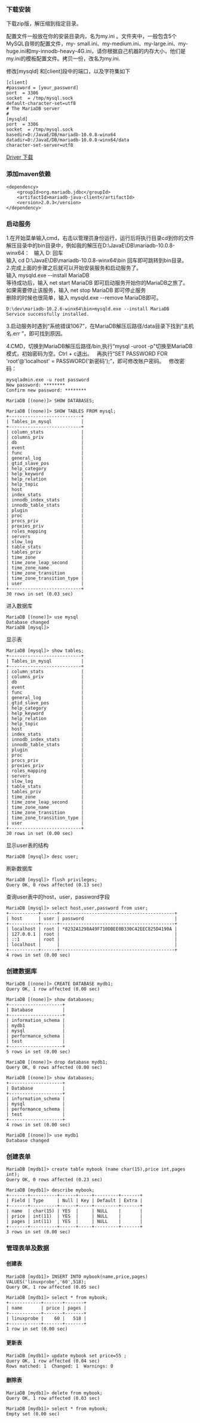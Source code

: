 ### 下载安装
下载zip版，解压缩到指定目录。


配置文件一般放在你的安装目录内，名为my.ini 。文件夹中，一般包含5个MySQL自带的配置文件，my- small.ini、my-medium.ini、my-large.ini、my-huge.ini和my-innodb-heavy-4G.ini，请你根据自己机器的内存大小，他们是my.ini的模板配置文件。拷贝一份，改名为my.ini.

修改[mysqld] 和[client]段中的端口，以及字符集如下
```
[client]
#password = [your_password]
port  = 3306
socket  = /tmp/mysql.sock
default-character-set=utf8
# The MariaDB server
#
[mysqld]
port  = 3306
socket  = /tmp/mysql.sock
basedir=D:/JavaE/DB/mariadb-10.0.8-winx64
datadir=D:/JavaE/DB/mariadb-10.0.8-winx64/data
character-set-server=utf8
```
[Driver 下载](https://downloads.mariadb.org/connector-java/2.0.3/)

### 添加maven依赖
```
<dependency>
    <groupId>org.mariadb.jdbc</groupId>
    <artifactId>mariadb-java-client</artifactId>
    <version>2.0.3</version>
</dependency>
```

### 启动服务

1.在开始菜单输入cmd，右击以管理员身份运行，运行后将执行目录cd到你的文件解压目录中的bin目录中，例如我的解压在D:\JavaE\DB\mariadb-10.0.8-winx64：  
输入 D: 回车  
输入 cd D:\JavaE\DB\mariadb-10.0.8-winx64\bin 回车即可跳转到bin目录。  
2.完成上面的步骤之后就可以开始安装服务和启动服务了。  
输入 mysqld.exe --install MariaDB  
等待成功后，输入 net start MariaDB 即可启动服务开始你的MariaDB之旅了。  
如果需要停止该服务，输入 net stop MariaDB 即可停止服务  
删除的时候也很简单，输入 mysqld.exe --remove MariaDB即可。

```
D:\dev\mariadb-10.2.6-winx64\bin>mysqld.exe --install MariaDB
Service successfully installed.
```
3.启动服务时遇到“系统错误1067”，在MariaDB解压后路径/data目录下找到“主机名.err ”，即可找到原因。

4.CMD，切换到MariaDB解压后路径/bin,执行“mysql -uroot -p"切换至MariaDB模式，初始密码为空。Ctrl + c退出。  
再执行“SET PASSWORD FOR 'root'@'localhost' = PASSWORD('新密码');”，即可修改账户密码。  
修改密码：

```
mysqladmin.exe -u root password
New password: ********
Confirm new password: ********
```

```
MariaDB [(none)]> SHOW DATABASES;
```

```
MariaDB [(none)]> SHOW TABLES FROM mysql;
+---------------------------+
| Tables_in_mysql           |
+---------------------------+
| column_stats              |
| columns_priv              |
| db                        |
| event                     |
| func                      |
| general_log               |
| gtid_slave_pos            |
| help_category             |
| help_keyword              |
| help_relation             |
| help_topic                |
| host                      |
| index_stats               |
| innodb_index_stats        |
| innodb_table_stats        |
| plugin                    |
| proc                      |
| procs_priv                |
| proxies_priv              |
| roles_mapping             |
| servers                   |
| slow_log                  |
| table_stats               |
| tables_priv               |
| time_zone                 |
| time_zone_leap_second     |
| time_zone_name            |
| time_zone_transition      |
| time_zone_transition_type |
| user                      |
+---------------------------+
30 rows in set (0.03 sec)
```
进入数据库
```
MariaDB [(none)]> use mysql
Database changed
MariaDB [mysql]>
```
显示表
```
MariaDB [mysql]> show tables;
+---------------------------+
| Tables_in_mysql           |
+---------------------------+
| column_stats              |
| columns_priv              |
| db                        |
| event                     |
| func                      |
| general_log               |
| gtid_slave_pos            |
| help_category             |
| help_keyword              |
| help_relation             |
| help_topic                |
| host                      |
| index_stats               |
| innodb_index_stats        |
| innodb_table_stats        |
| plugin                    |
| proc                      |
| procs_priv                |
| proxies_priv              |
| roles_mapping             |
| servers                   |
| slow_log                  |
| table_stats               |
| tables_priv               |
| time_zone                 |
| time_zone_leap_second     |
| time_zone_name            |
| time_zone_transition      |
| time_zone_transition_type |
| user                      |
+---------------------------+
30 rows in set (0.00 sec)
```
显示user表的结构
```
MariaDB [mysql]> desc user;
```
刷新数据库
```
MariaDB [mysql]> flush privileges;
Query OK, 0 rows affected (0.13 sec)
```
查询user表中的host，user，password字段
```
MariaDB [mysql]> select host,user,password from user;
+-----------+------+-------------------------------------------+
| host      | user | password                                  |
+-----------+------+-------------------------------------------+
| localhost | root | *8232A1298A49F710DBEE0B330C42EEC825D4190A |
| 127.0.0.1 | root |                                           |
| ::1       | root |                                           |
| localhost |      |                                           |
+-----------+------+-------------------------------------------+
4 rows in set (0.00 sec)
```

### 创建数据库

```
MariaDB [(none)]> CREATE DATABASE mydb1;
Query OK, 1 row affected (0.00 sec)

MariaDB [(none)]> show databases;
+--------------------+
| Database           |
+--------------------+
| information_schema |
| mydb1              |
| mysql              |
| performance_schema |
| test               |
+--------------------+
5 rows in set (0.00 sec)

MariaDB [(none)]> drop database mydb1;
Query OK, 0 rows affected (0.00 sec)

MariaDB [(none)]> show databases;
+--------------------+
| Database           |
+--------------------+
| information_schema |
| mysql              |
| performance_schema |
| test               |
+--------------------+
4 rows in set (0.00 sec)

MariaDB [(none)]> use mydb1
Database changed

```
### 创建表单
```
MariaDB [mydb1]> create table mybook (name char(15),price int,pages int);
Query OK, 0 rows affected (0.23 sec)

MariaDB [mydb1]> describe mybook;
+-------+----------+------+-----+---------+-------+
| Field | Type     | Null | Key | Default | Extra |
+-------+----------+------+-----+---------+-------+
| name  | char(15) | YES  |     | NULL    |       |
| price | int(11)  | YES  |     | NULL    |       |
| pages | int(11)  | YES  |     | NULL    |       |
+-------+----------+------+-----+---------+-------+
3 rows in set (0.00 sec)
```

### 管理表单及数据
#### 创建表
```
MariaDB [mydb1]> INSERT INTO mybook(name,price,pages) VALUES('linuxprobe','60',518);
Query OK, 1 row affected (0.05 sec)

MariaDB [mydb1]> select * from mybook;
+------------+-------+-------+
| name       | price | pages |
+------------+-------+-------+
| linuxprobe |    60 |   518 |
+------------+-------+-------+
1 row in set (0.00 sec)
```
#### 更新表
```
MariaDB [mydb1]> update mybook set price=55 ;
Query OK, 1 row affected (0.04 sec)
Rows matched: 1  Changed: 1  Warnings: 0
```
#### 删除表
```
MariaDB [mydb1]> delete from mybook;
Query OK, 1 row affected (0.03 sec)

MariaDB [mydb1]> select * from mybook;
Empty set (0.00 sec)
```
